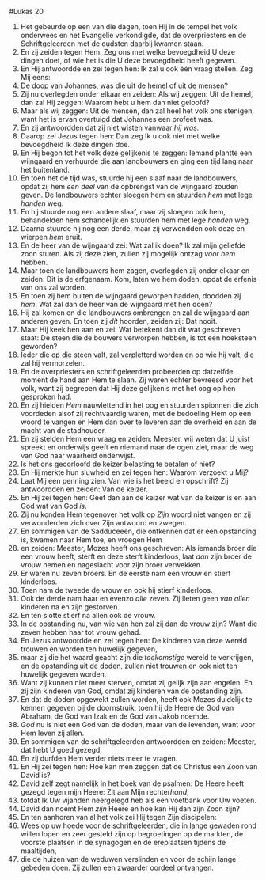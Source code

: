#Lukas 20
1. Het gebeurde op een van die dagen, toen Hij in de tempel het volk onderwees en het Evangelie verkondigde, dat de overpriesters en de Schriftgeleerden met de oudsten daarbij kwamen staan.
2. En zij zeiden tegen Hem: Zeg ons met welke bevoegdheid U deze dingen doet, of wie het is die U deze bevoegdheid heeft gegeven.
3. En Hij antwoordde en zei tegen hen: Ik zal u ook één vraag stellen. Zeg Mij eens:
4. De doop van Johannes, was die uit de hemel of uit de mensen?
5. Zij nu overlegden onder elkaar en zeiden: Als wij zeggen: Uit de hemel, dan zal Hij zeggen: Waarom hebt u hem dan niet geloofd?
6. Maar als wij zeggen: Uit de mensen, dan zal heel het volk ons stenigen, want het is ervan overtuigd dat Johannes een profeet was.
7. En zij antwoordden dat zij niet wisten vanwaar *hij was.*
8. Daarop zei Jezus tegen hen: Dan zeg Ik u ook niet met welke bevoegdheid Ik deze dingen doe.
9. En Hij begon tot het volk deze gelijkenis te zeggen: Iemand plantte een wijngaard en verhuurde die aan landbouwers en ging een tijd lang naar het buitenland.
10. En toen het de tijd was, stuurde hij een slaaf naar de landbouwers, opdat zij hem *een deel* van de opbrengst van de wijngaard zouden geven. De landbouwers echter sloegen hem en stuurden *hem* met lege *handen* weg.
11. En hij stuurde nog een andere slaaf, maar zij sloegen ook hem, behandelden hem schandelijk en stuurden hem met lege *handen* weg.
12. Daarna stuurde hij nog een derde, maar zij verwondden ook deze en wierpen *hem* eruit.
13. En de heer van de wijngaard zei: Wat zal ik doen? Ik zal mijn geliefde zoon sturen. Als zij deze zien, zullen zij mogelijk ontzag *voor hem* hebben.
14. Maar toen de landbouwers hem zagen, overlegden zij onder elkaar en zeiden: Dit is de erfgenaam. Kom, laten we hem doden, opdat de erfenis van ons zal worden.
15. En toen zij hem buiten de wijngaard geworpen hadden, doodden zij *hem*. Wat zal dan de heer van de wijngaard met hen doen?
16. Hij zal komen en die landbouwers ombrengen en zal de wijngaard aan anderen geven. En toen zij *dit* hoorden, zeiden zij: Dat nooit.
17. Maar Hij keek hen aan en zei: Wat betekent dan dit wat geschreven staat: De steen die de bouwers verworpen hebben, is tot een hoeksteen geworden?
18. Ieder die op die steen valt, zal verpletterd worden en op wie hij valt, die zal hij vermorzelen.
19. En de overpriesters en schriftgeleerden probeerden op datzelfde moment de hand aan Hem te slaan. Zij waren echter bevreesd voor het volk, want zij begrepen dat Hij deze gelijkenis met het oog op hen gesproken had.
20. En zij hielden *Hem* nauwlettend in het oog en stuurden spionnen die zich voordeden alsof zij rechtvaardig waren, met de bedoeling Hem op een woord te vangen en Hem dan over te leveren aan de overheid en aan de macht van de stadhouder.
21. En zij stelden Hem een vraag en zeiden: Meester, wij weten dat U juist spreekt en onderwijs geeft en niemand naar de ogen ziet, maar de weg van God naar waarheid onderwijst.
22. Is het ons geoorloofd de keizer belasting te betalen of niet?
23. En Hij merkte hun sluwheid en zei tegen hen: Waarom verzoekt u Mij?
24. Laat Mij een penning zien. Van wie is het beeld en opschrift? Zij antwoordden en zeiden: Van de keizer.
25. En Hij zei tegen hen: Geef dan aan de keizer wat van de keizer is en aan God wat van God *is*.
26. Zij nu konden Hem tegenover het volk op *Zijn* woord niet vangen en zij verwonderden zich over Zijn antwoord en zwegen.
27. En sommigen van de Sadduceeën, die ontkennen dat er een opstanding is, kwamen naar Hem toe, en vroegen Hem
28. en zeiden: Meester, Mozes heeft ons geschreven: Als iemands broer die een vrouw heeft, sterft en deze sterft kinderloos, laat *dan* zijn broer de vrouw nemen en nageslacht voor zijn broer verwekken.
29. Er waren nu zeven broers. En de eerste nam een vrouw en stierf kinderloos.
30. Toen nam de tweede de vrouw en ook hij stierf kinderloos.
31. Ook de derde nam haar en evenzo *alle* zeven. Zij lieten geen *van* *allen* kinderen na en zijn gestorven.
32. En ten slotte stierf na allen ook de vrouw.
33. In de opstanding nu, van wie van hen zal zij dan de vrouw zijn? Want die zeven hebben haar tot vrouw gehad.
34. En Jezus antwoordde en zei tegen hen: De kinderen van deze wereld trouwen en worden ten huwelijk gegeven,
35. maar zij die het waard geacht zijn die *toekomstige* wereld te verkrijgen, en de opstanding uit de doden, zullen niet trouwen en ook niet ten huwelijk gegeven worden.
36. Want zij kunnen niet meer sterven, omdat zij gelijk zijn aan engelen. En zij zijn kinderen van God, omdat zij kinderen van de opstanding zijn.
37. En dat de doden opgewekt zullen worden, heeft ook Mozes duidelijk te kennen gegeven bij de doornstruik, toen hij de Heere de God van Abraham, de God van Izak en de God van Jakob noemde.
38. *God* nu is niet een God van de doden, maar van de levenden, want voor Hem leven zij allen.
39. En sommigen van de schriftgeleerden antwoordden en zeiden: Meester, dat hebt U goed gezegd.
40. En zij durfden Hem verder niets meer te vragen.
41. En Hij zei tegen hen: Hoe kan men zeggen dat de Christus een Zoon van David is?
42. David zelf zegt namelijk in het boek van de psalmen: De Heere heeft gezegd tegen mijn Heere: Zit aan Mijn rechter*hand*,
43. totdat Ik Uw vijanden neergelegd heb als een voetbank voor Uw voeten.
44. David dan noemt Hem *zijn* Heere en hoe kan Hij dan zijn Zoon zijn?
45. En ten aanhoren van al het volk zei Hij tegen Zijn discipelen:
46. Wees op uw hoede voor de schriftgeleerden, die in lange gewaden rond willen lopen en zeer gesteld zijn op begroetingen op de markten, de voorste plaatsen in de synagogen en de ereplaatsen tijdens de maaltijden,
47. die de huizen van de weduwen verslinden en voor de schijn lange gebeden doen. Zij zullen een zwaarder oordeel ontvangen.
